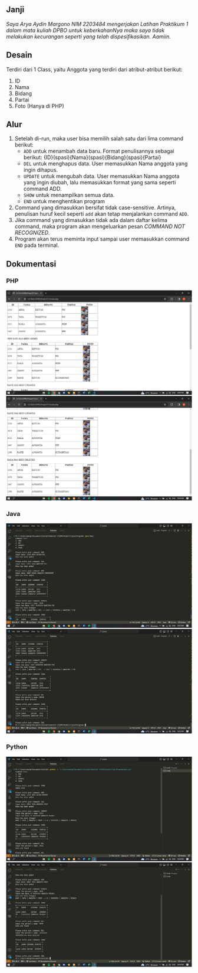 ## Janji
*Saya Arya Aydin Margono NIM 2203484 mengerjakan
Latihan Praktikum 1 dalam mata kuliah DPBO
untuk keberkahanNya maka saya tidak melakukan kecurangan seperti yang telah dispesifikasikan. Aamiin.*

## Desain
Terdiri dari 1 Class, yaitu Anggota yang terdiri dari atribut-atribut berikut:
1. ID
2. Nama
3. Bidang
4. Partai
5. Foto (Hanya di PHP)

## Alur
1. Setelah di-run, maka user bisa memilih salah satu dari lima command berikut:
   - `ADD` untuk menambah data baru. Format penulisannya sebagai berikut: {ID}(spasi){Nama}(spasi){Bidang}(spasi){Partai}
   - `DEL` untuk menghapus data. User memasukkan Nama anggota yang ingin dihapus.
   - `UPDATE` untuk mengubah data. User memasukkan Nama anggota yang ingin diubah, lalu memasukkan format yang sama seperti command ADD.
   - `SHOW` untuk menampilkan semua data.
   - `END` untuk menghentikan program
2. Command yang dimasukkan bersifat tidak case-sensitive. Artinya, penulisan huruf kecil seperti `add` akan tetap menjalankan command `ADD`.
3. Jika command yang dimasukkan tidak ada dalam daftar kelima command, maka program akan mengeluarkan pesan *COMMAND NOT RECOGNIZED*.
4. Program akan terus meminta input sampai user memasukkan command `END` pada terminal.

## Dokumentasi

### PHP
![awikwok](php/Screenshots/php1.png)
![awikwok](php/Screenshots/php2.png)

### Java
![awikwok](java/Screenshot/java1.png)
![awikwok](java/Screenshot/java2.png)

### Python
![awikwok](py/Screenshots/py1.png)
![awikwok](py/Screenshots/py2.png)
